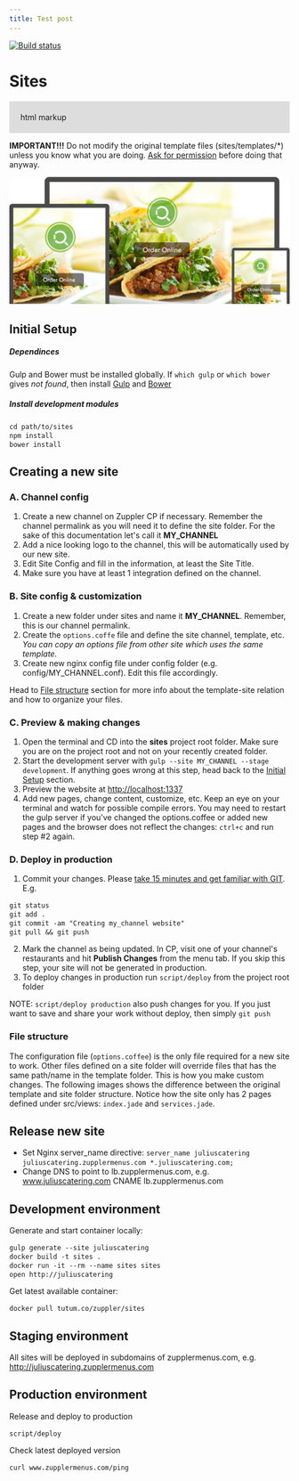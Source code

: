 ```yaml
---
title: Test post
---
```

[![Build status](https://badge.buildbox.io/1a9ff722ce0871feeaa718426d59c9e86b03c26704b2b346d7.svg)](https://buildbox.io/zuppler/sites)

# Sites

<div style="background:#ddd; padding: 20px">html markup</div>

**IMPORTANT!!!** Do not modify the original template files (sites/templates/*) unless you know what you are doing. [Ask for permission](mailto:bogdan.silivestru@zuppler.com) before doing that anyway.

![](/public1/media_folder/blt.png)

## Initial Setup

##### Dependinces

Gulp and Bower must be installed globally. If `which gulp` or `which bower` gives _not found_, then install [Gulp](https://github.com/gulpjs/gulp/blob/master/docs/getting-started.md) and [Bower](http://bower.io/#install-bower)

##### Install development modules

```
cd path/to/sites
npm install
bower install
```

## Creating a new site

### A. Channel config

1. Create a new channel on Zuppler CP if necessary. Remember the channel permalink as you will need it to define the site folder. For the sake of this documentation let's call it **MY_CHANNEL**
2. Add a nice looking logo to the channel, this will be automatically used by our new site.
3. Edit Site Config and fill in the information, at least the Site Title.
4. Make sure you have at least 1 integration defined on the channel.

### B. Site config & customization

1. Create a new folder under sites and name it **MY_CHANNEL**. Remember, this is our channel permalink.
2. Create the `options.coffe` file and define the site channel, template, etc. _You can copy an options file from other site which uses the same template._
3. Create new nginx config file under config folder (e.g. config/MY_CHANNEL.conf). Edit this file accordingly.

Head to [File structure](#file-structure) section for more info about the template-site relation and how to organize your files.

### C. Preview & making changes

1. Open the terminal and CD into the **sites** project root folder. Make sure you are on the project root and not on your recently created folder.
2. Start the development server with `gulp --site MY_CHANNEL --stage development`. If anything goes wrong at this step, head back to the [Initial Setup](#initial-setup) section.
3. Preview the website at <http://localhost:1337>
4. Add new pages, change content, customize, etc. Keep an eye on your terminal and watch for possible compile errors. You may need to restart the gulp server if you've changed the options.coffee or added new pages and the browser does not reflect the changes: `ctrl+c` and run step #2 again.

### D. Deploy in production

1. Commit your changes. Please [take 15 minutes and get familiar with GIT](https://try.github.io). E.g.


```
git status
git add .
git commit -am "Creating my_channel website"
git pull && git push
```

2. Mark the channel as being updated. In CP, visit one of your channel's restaurants and hit **Publish Changes** from the menu tab. If you skip this step, your site will not be generated in production.
3. To deploy changes in production run `script/deploy` from the project root folder

NOTE: `script/deploy production` also push changes for you. If you just want to save and share your work without deploy, then simply `git push`

### File structure

The configuration file (`options.coffee`) is the only file required for a new site to work. Other files defined on a site folder will override files that has the same path/name in the template folder. This is how you make custom changes.
The following images shows the difference between the original template and site folder structure. Notice how the site only has 2 pages defined under src/views: `index.jade` and `services.jade`.

## Release new site

* Set Nginx server_name directive:
  `server_name juliuscatering juliuscatering.zupplermenus.com *.juliuscatering.com;`
* Change DNS to point to lb.zupplermenus.com, e.g. www.juliuscatering.com CNAME lb.zupplermenus.com

## Development environment

Generate and start container locally:

```shell
gulp generate --site juliuscatering
docker build -t sites .
docker run -it --rm --name sites sites
open http://juliuscatering
```

Get latest available container:

```shell
docker pull tutum.co/zuppler/sites
```

## Staging environment

All sites will be deployed in subdomains of zupplermenus.com, e.g. http://juliuscatering.zupplermenus.com

## Production environment

Release and deploy to production

```shell
script/deploy
```

Check latest deployed version

```shell
curl www.zupplermenus.com/ping
```
